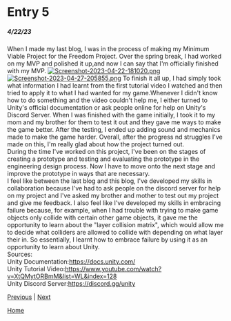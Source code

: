 # Entry 5
##### 4/22/23

When I made my last blog, I was in the process of making my Minimum Viable Project for the Freedom Project. Over the spring break, I had worked on my MVP and polished it up,and now I can say that I'm officially finished with my MVP.
[![Screenshot-2023-04-22-181020.png](https://i.postimg.cc/QMV8jj8D/Screenshot-2023-04-22-181020.png)](https://postimg.cc/t1QQ5Qnv)
[![Screenshot-2023-04-27-205855.png](https://i.postimg.cc/k4jkdW9N/Screenshot-2023-04-27-205855.png)](https://postimg.cc/JDkTNDst)
To finish it all up, I had simply took what information I had learnt from the first tutorial video I watched and then tried to apply it to what I had wanted for my game.Whenever I didn't know how to do something and the video couldn't help me, I either turned to Unity's official documentation or ask people online for help on Unity's Discord Server. When I was finished with the game initially, I took it to my mom and my brother for them to test it out and they gave me ways to make the game better. After the testing, I ended up adding sound and mechanics made to make the game harder. Overall, after the progress nd struggles I've made on this, I'm really glad about how the project turned out.  
During the time I've worked on this project, I've been on the stages of creating a prototype and testing and evaluating the prototype in the engineering design process. Now I have to move onto the next stage and improve the prototype in ways that are necessary.  
I feel like between the last blog and this blog, I've developed my skills in collaboration because I've had to ask people on the discord server for help on my project and I've asked my brother and mother to test out my project and give me feedback. I also feel like I've developed my skills in embracing failure because, for example, when I had trouble with trying to make game objects only collide with certain other game objects, it gave me the opportunity to learn about the "layer collision matrix", which would allow me to decide what colliders are allowed to collide with depending on what layer their in. So essentially, I learnt how to embrace failure by using it as an opportunity to learn about Unity.  
Sources:  
Unity Documentation:https://docs.unity.com/  
Unity Tutorial Video:https://www.youtube.com/watch?v=XtQMytORBmM&list=WL&index=128  
Unity Discord Server:https://discord.gg/unity  

[Previous](entry04.md) | [Next](entry06.md)

[Home](../README.md)
